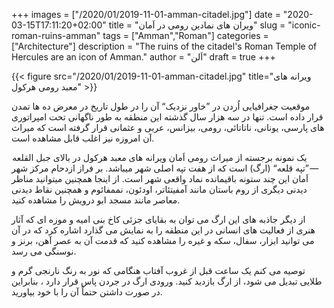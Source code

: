 +++
images = ["/2020/01/2019-11-01-amman-citadel.jpg"]
date = "2020-03-15T17:11:20+02:00"
title = "ویران های نمادین رومی در اَمان"
slug = "iconic-roman-ruins-amman"
tags = ["Amman","Roman"]
categories = ["Architecture"]
description = "The ruins of the citadel's Roman Temple of Hercules are an icon of Amman."
author = "اَلن"
draft = true
+++

{{< figure src="/2020/01/2019-11-01-amman-citadel.jpg" title="ویرانه های معبد رومی هرکول" >}}

موقعیت جغرافیایی اُردن در ”خاور نزدیک“ آن را در طول تاریخ در معرض ده ها تمدن قرار داده است. تنها در سه هزار سال گذشته  این منطقه به طور ناگهانی تحت امپراتوری های پارسی، یونانی، ناتاتائی، رومی، بیزانس، عربی و عثمانی قرار گرفته است که میراث آن امروزه نیز اغلب قابل مشاهده است.

<!--more-->

یک نمونه برجسته از میراث رومی اَمان ویرانه های معبد هرکول در بالای جبل القلعه — ”تپه قلعه“ (ارگ) است که از هفت تپه اصلی شهر میباشد. بر فراز ازدحام مرکز شهر اَمان این چند ستونه باقیمانده نماد واقعی شهر است. از اینجا همچنین میتوانید مناظر دیدنی دیگری از روم باستان مانند آمفیتئاتر، اودئون، نممفائوم و همچنین نقاط دیدنی معاصر مانند مسجد ابو درویش را مشاهده کنید.

از دیگر جاذبه های این ارگ می توان به بقایای جزئی کاخ بنی امیه و موزه ای که آثار هنری از فعالیت های انسانی در این منطقه را به نمایش می گذارد اشاره کرد که در آن می توانید ابزار، سفال، سکه و غیره را مشاهده کنید که قدمت آن به عصر آهن، برنز و نوسنگی می رسد.

توصیه می کنم یک ساعت قبل از غروب آفتاب هنگامی که نور به رنگ نارنجی گرم و طلایی تبدیل می شود، از ارگ بازدید کنید. ورودی ارگ در جردن پاس قرار دارد ، بنابراین در صورت داشتن حتماً آن را با خود بیاورید.
